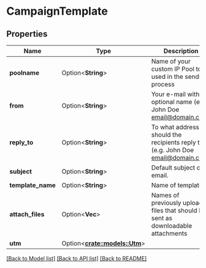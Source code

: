 # CampaignTemplate

## Properties

Name | Type | Description | Notes
------------ | ------------- | ------------- | -------------
**poolname** | Option<**String**> | Name of your custom IP Pool to be used in the sending process | [optional]
**from** | Option<**String**> | Your e-mail with an optional name (e.g.: John Doe <email@domain.com>) | [optional]
**reply_to** | Option<**String**> | To what address should the recipients reply to (e.g. John Doe <email@domain.com>) | [optional]
**subject** | Option<**String**> | Default subject of email. | [optional]
**template_name** | Option<**String**> | Name of template. | [optional]
**attach_files** | Option<**Vec<String>**> | Names of previously uploaded files that should be sent as downloadable attachments | [optional]
**utm** | Option<[**crate::models::Utm**](Utm.md)> |  | [optional]

[[Back to Model list]](../README.md#documentation-for-models) [[Back to API list]](../README.md#documentation-for-api-endpoints) [[Back to README]](../README.md)


